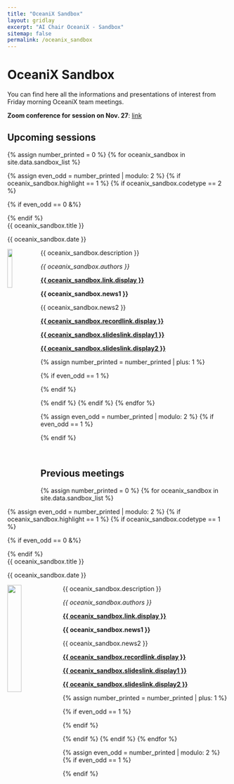 ```yaml
---
title: "OceaniX Sandbox"
layout: gridlay
excerpt: "AI Chair OceaniX - Sandbox"
sitemap: false
permalink: /oceanix_sandbox
---
```


# OceaniX Sandbox

You can find here all the informations and presentations of interest from Friday morning OceaniX team meetings.

**Zoom conference for session on Nov. 27**: [link](https://imt-atlantique.zoom.us/j/97580350598?pwd=d21NNmI5Q3FuWWpqdEFrK3JpeFYrQT09)

## Upcoming sessions


{% assign number_printed = 0 %}
{% for oceanix_sandbox in site.data.sandbox_list %}

{% assign even_odd = number_printed | modulo: 2 %}
{% if oceanix_sandbox.highlight == 1 %}
{% if oceanix_sandbox.codetype == 2 %}

{% if even_odd == 0 &%}
<div class="row">
{% endif %}

<div class="col-sm-6 clearfix">
 <div class="well">
  <pubtit>{{ oceanix_sandbox.title }}</pubtit>
  <p>{{ oceanix_sandbox.date }} <br></p>
  <img src="{{ site.url }}{{ site.baseurl }}/images/sandbox_pic/{{ oceanix_sandbox.image }}" class="img-responsive" width="15%" style="float: left" />
  <p>{{ oceanix_sandbox.description }}</p>
  <p><em>{{ oceanix_sandbox.authors }}</em></p>
  <p><strong><a href="{{ oceanix_sandbox.link.url }}">{{ oceanix_sandbox.link.display }}</a></strong></p>
  <p class="text-danger"><strong> {{ oceanix_sandbox.news1 }}</strong></p>
  <p> {{ oceanix_sandbox.news2 }}</p>
  <p><strong><a href="{{ oceanix_sandbox.recordlink.url }}">{{ oceanix_sandbox.recordlink.display }}</a></strong></p>
  <p><strong><a href="{{ oceanix_sandbox.slideslink.url1 }}">{{ oceanix_sandbox.slideslink.display1 }}</a></strong></p>
  <p><strong><a href="{{ oceanix_sandbox.slideslink.url2 }}">{{ oceanix_sandbox.slideslink.display2 }}</a></strong></p>
 </div>
</div>

{% assign number_printed = number_printed | plus: 1 %}

{% if even_odd == 1 %}
</div>
{% endif %}

{% endif %}
{% endif %}
{% endfor %}

{% assign even_odd = number_printed | modulo: 2 %}
{% if even_odd == 1 %}
</div>
{% endif %}

<p> &nbsp; </p>

## Previous meetings

{% assign number_printed = 0 %}
{% for oceanix_sandbox in site.data.sandbox_list %}

{% assign even_odd = number_printed | modulo: 2 %}
{% if oceanix_sandbox.highlight == 1 %}
{% if oceanix_sandbox.codetype == 1 %}

{% if even_odd == 0 &%}
<div class="row">
{% endif %}

<div class="col-sm-6 clearfix">
 <div class="well">
  <pubtit>{{ oceanix_sandbox.title }}</pubtit>
  <p>{{ oceanix_sandbox.date }} <br></p>
  <img src="{{ site.url }}{{ site.baseurl }}/images/sandbox_pic/{{ oceanix_sandbox.image }}" class="img-responsive" width="25%" style="float: left" />
  <p>{{ oceanix_sandbox.description }}</p>
  <p><em>{{ oceanix_sandbox.authors }}</em></p>
  <p><strong><a href="{{ oceanix_sandbox.link.url }}">{{ oceanix_sandbox.link.display }}</a></strong></p>
  <p class="text-danger"><strong> {{ oceanix_sandbox.news1 }}</strong></p>
  <p> {{ oceanix_sandbox.news2 }}</p>
  <p><strong><a href="{{ oceanix_sandbox.recordlink.url }}">{{ oceanix_sandbox.recordlink.display }}</a></strong></p>
  <p><strong><a href="{{ oceanix_sandbox.slideslink.url1 }}">{{ oceanix_sandbox.slideslink.display1 }}</a></strong></p>
  <p><strong><a href="{{ oceanix_sandbox.slideslink.url2 }}">{{ oceanix_sandbox.slideslink.display2 }}</a></strong></p>
 </div>
</div>

{% assign number_printed = number_printed | plus: 1 %}

{% if even_odd == 1 %}
</div>
{% endif %}

{% endif %}
{% endif %}
{% endfor %}

{% assign even_odd = number_printed | modulo: 2 %}
{% if even_odd == 1 %}
</div>
{% endif %}



